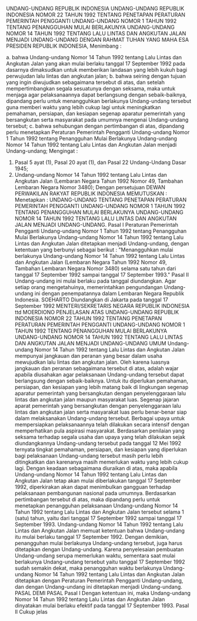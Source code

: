  UNDANG-UNDANG REPUBLIK INDONESIA UNDANG-UNDANG REPUBLIK INDONESIA NOMOR 22 TAHUN 1992 TENTANG PENETAPAN PERATURAN PEMERINTAH PENGGANTI UNDANG-UNDANG NOMOR 1 TAHUN 1992 TENTANG PENANGGUHAN MULAI BERLAKUNYA UNDANG-UNDANG NOMOR 14 TAHUN 1992 TENTANG LALU LINTAS DAN ANGKUTAN JALAN MENJADI UNDANG-UNDANG
DENGAN RAHMAT TUHAN YANG MAHA ESA PRESIDEN REPUBLIK INDONESIA,
Menimbang :

a. bahwa Undang-undang Nomor 14 Tahun 1992 tentang Lalu Lintas dan Angkutan Jalan yang akan mulai berlaku tanggal 17 September 1992 pada dasarnya dimaksudkan untuk memberikan landasan yang lebih kukuh bagi perwujudan lalu lintas dan angkutan jalan;
b. bahwa seiring dengan tujuan yang ingin diwujudkan sebagaimana tersebut di atas, dan setelah mempertimbangkan segala sesuatunya dengan seksama, maka untuk menjaga agar pelaksanaannya dapat berlangsung dengan sebaik-baiknya, dipandang perlu untuk menangguhkan berlakunya Undang-undang tersebut guna memberi waktu yang lebih cukup lagi untuk meningkatkan pemahaman, persiapan, dan kesiapan segenap aparatur pemerintah yang bersangkutan serta masyarakat pada umumnya mengenai Undang-undang tersebut;
c. bahwa sehubungan dengan pertimbangan di atas, dipandang perlu menetapkan Peraturan Pemerintah Pengganti Undang-undang Nomor 1 Tahun 1992 tentang Penangguhan Mulai Berlakunya Undang-undang Nomor 14 Tahun 1992 tentang Lalu Lintas dan Angkutan Jalan menjadi Undang-undang;
Mengingat :

1. Pasal 5 ayat (1), Pasal 20 ayat (1), dan Pasal 22 Undang-Undang Dasar 1945;
2. Undang-undang Nomor 14 Tahun 1992 tentang Lalu Lintas dan Angkutan Jalan (Lembaran Negara Tahun 1992 Nomor 49, Tambahan Lembaran Negara Nomor 3480); Dengan persetujuan DEWAN PERWAKILAN RAKYAT REPUBLIK INDONESIA
MEMUTUSKAN :
 Menetapkan : UNDANG-UNDANG TENTANG PENETAPAN PERATURAN PEMERINTAH PENGGANTI UNDANG-UNDANG NOMOR 1 TAHUN 1992 TENTANG PENANGGUHAN MULAI BERLAKUNYA UNDANG-UNDANG NOMOR 14 TAHUN 1992 TENTANG LALU LINTAS DAN ANGKUTAN JALAN MENJADI UNDANG-UNDANG.
Pasal I
Peraturan Pemerintah Pengganti Undang-undang Nomor 1 Tahun 1992 tentang Penangguhan Mulai Berlakunya Undang-undang Nomor 14 Tahun 1992 tentang Lalu Lintas dan Angkutan Jalan ditetapkan menjadi Undang-undang, dengan ketentuan yang berbunyi sebagai berikut : "Menangguhkan mulai berlakunya Undang-undang Nomor 14 Tahun 1992 tentang Lalu Lintas dan Angkutan Jalan (Lembaran Negara Tahun 1992 Nomor 49, Tambahan Lembaran Negara Nomor 3480) selama satu tahun dari tanggal 17 September 1992 sampai tanggal 17 September 1993."
Pasal II
Undang-undang ini mulai berlaku pada tanggal diundangkan. Agar setiap orang mengetahuinya, memerintahkan pengundangan Undang-undang ini dengan penempatannya dalam Lembaran Negara Republik Indonesia. SOEHARTO Diundangkan di Jakarta pada tanggal 17 September 1992 MENTERI/SEKRETARIS NEGARA REPUBLIK INDONESIA ttd MOERDIONO PENJELASAN ATAS UNDANG-UNDANG REPUBLIK INDONESIA NOMOR 22 TAHUN 1992 TENTANG PENETAPAN PERATURAN PEMERINTAH PENGGANTI UNDANG-UNDANG NOMOR 1 TAHUN 1992 TENTANG PENANGGUHAN MULAI BERLAKUNYA UNDANG-UNDANG NOMOR 14 TAHUN 1992 TENTANG LALU LINTAS DAN ANGKUTAN JALAN MENJADI UNDANG-UNDANG UMUM Undang-undang Nomor 14 Tahun 1992 tentang Lalu Lintas dan Angkutan Jalan mempunyai jangkauan dan peranan yang besar dalam usaha mewujudkan lalu lintas dan angkutan jalan. Oleh karena luasnya jangkauan dan peranan sebagaimana tersebut di atas, adalah wajar apabila diusahakan agar pelaksanaan Undang-undang tersebut dapat berlangsung dengan sebaik-baiknya. Untuk itu diperlukan pemahaman, persiapan, dan kesiapan yang lebih matang baik di lingkungan segenap aparatur pemerintah yang bersangkutan dengan penyelenggaraan lalu lintas dan angkutan jalan maupun masyarakat luas. Segenap jajaran aparat pemerintah yang bersangkutan dengan penyelenggaraan lalu lintas dan angkutan jalan serta masyarakat luas perlu benar-benar siap dalam melaksanakan Undang-undang tersebut. Berbagai upaya untuk mempersiapkan pelaksanaannya telah dilakukan secara intensif dengan memperhatikan pula aspirasi masyarakat. Berdasarkan penilaian yang seksama terhadap segala usaha dan upaya yang telah dilakukan sejak diundangkannya Undang-undang tersebut pada tanggal 12 Mei 1992 ternyata tingkat pemahaman, persiapan, dan kesiapan yang diperlukan bagi pelaksanaan Undang-undang tersebut masih perlu lebih ditingkatkan dan karenanya masih memerlukan waktu yang lebih cukup lagi. Dengan keadaan sebagaimana diuraikan di atas, maka apabila Undang-undang Nomor 14 Tahun 1992 tentang Lalu Lintas dan Angkutan Jalan tetap akan mulai diberlakukan tanggal 17 September 1992, diperkirakan akan dapat menimbulkan gangguan terhadap pelaksanaan pembangunan nasional pada umumnya. Berdasarkan pertimbangan tersebut di atas, maka dipandang perlu untuk menetapkan penangguhan pelaksanaan Undang-undang Nomor 14 Tahun 1992 tentang Lalu Lintas dan Angkutan Jalan tersebut selama 1 (satu) tahun, yaitu dari tanggal 17 September 1992 sampai tanggal 17 September 1993. Undang-undang Nomor 14 Tahun 1992 tentang Lalu Lintas dan Angkutan Jalan memuat ketentuan bahwa Undang-undang itu mulai berlaku tanggal 17 September 1992. Dengan demikian, penangguhan mulai berlakunya Undang-undang tersebut, juga harus ditetapkan dengan Undang-undang. Karena penyelesaian pembuatan Undang-undang serupa memerlukan waktu, sementara saat mulai berlakunya Undang-undang tersebut yaitu tanggal 17 September 1992 sudah semakin dekat, maka penangguhan waktu berlakunya Undang- undang Nomor 14 Tahun 1992 tentang Lalu Lintas dan Angkutan Jalan ditetapkan dengan Peraturan Pemerintah Pengganti Undang-undang, dan dengan Undang-undang ini ditetapkan menjadi Undang-undang. PASAL DEMI PASAL Pasal I Dengan ketentuan ini, maka Undang-undang Nomor 14 Tahun 1992 tentang Lalu Lintas dan Angkutan Jalan dinyatakan mulai berlaku efektif pada tanggal 17 September 1993.
Pasal II
Cukup jelas